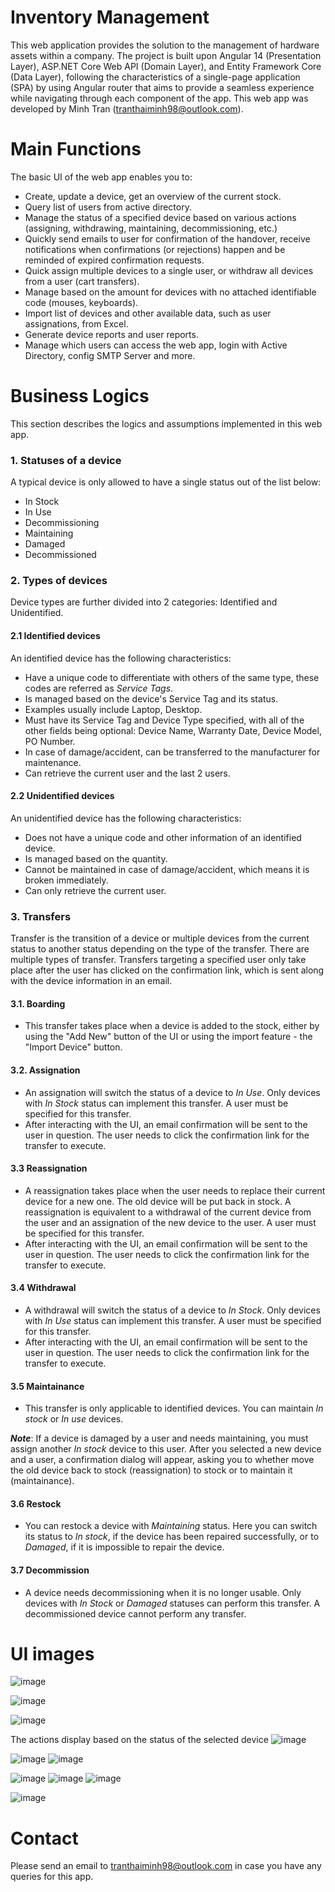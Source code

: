 # Inventory Management

This web application provides the solution to the management of hardware assets within a company. The project is built upon Angular 14 (Presentation Layer), ASP.NET Core Web API (Domain Layer), and Entity Framework Core (Data Layer), following the characteristics of a single-page application (SPA) by using Angular router that aims to provide a seamless experience while navigating through each component of the app. This web app was developed by Minh Tran (tranthaiminh98@outlook.com).

# Main Functions

The basic UI of the web app enables you to:
  * Create, update a device, get an overview of the current stock.
  * Query list of users from active directory.
  * Manage the status of a specified device based on various actions (assigning, withdrawing, maintaining, decommissioning, etc.)
  * Quickly send emails to user for confirmation of the handover, receive notifications when confirmations (or rejections) happen and be reminded of expired confirmation requests.
  * Quick assign multiple devices to a single user, or withdraw all devices from a user (cart transfers).
  * Manage based on the amount for devices with no attached identifiable code (mouses, keyboards).
  * Import list of devices and other available data, such as user assignations, from Excel.
  * Generate device reports and user reports.
  * Manage which users can access the web app, login with Active Directory, config SMTP Server and more.

# Business Logics

This section describes the logics and assumptions implemented in this web app.

### 1. Statuses of a device

A typical device is only allowed to have a single status out of the list below:
 - In Stock
 - In Use
 - Decommissioning
 - Maintaining
 - Damaged
 - Decommissioned

### 2. Types of devices

Device types are further divided into 2 categories: Identified and Unidentified.

#### 2.1 Identified devices

An identified device has the following characteristics:

- Have a unique code to differentiate with others of the same type, these codes are referred as *Service Tags*.
- Is managed based on the device's Service Tag and its status.
- Examples usually include Laptop, Desktop.
- Must have its Service Tag and Device Type specified, with all of the other fields being optional: Device Name, Warranty Date, Device Model, PO Number.
- In case of damage/accident, can be transferred to the manufacturer for maintenance.
- Can retrieve the current user and the last 2 users.

#### 2.2 Unidentified devices
  
An unidentified device has the following characteristics:

- Does not have a unique code and other information of an identified device.
- Is managed based on the quantity.
- Cannot be maintained in case of damage/accident, which means it is broken immediately.
- Can only retrieve the current user.

### 3. Transfers

Transfer is the transition of a device or multiple devices from the current status to another status depending on the type of the transfer. There are multiple types of transfer. Transfers targeting a specified user only take place after the user has clicked on the confirmation link, which is sent along with the device information in an email.

#### 3.1. Boarding

- This transfer takes place when a device is added to the stock, either by using the "Add New" button of the UI or using the import feature - the "Import Device" button.

#### 3.2. Assignation

- An assignation will switch the status of a device to *In Use*. Only devices with *In Stock* status can implement this transfer. A user must be specified for this transfer.
- After interacting with the UI, an email confirmation will be sent to the user in question. The user needs to click the confirmation link for the transfer to execute.

#### 3.3 Reassignation

- A reassignation takes place when the user needs to replace their current device for a new one. The old device will be put back in stock. A reassignation is equivalent to a withdrawal of the current device from the user and an assignation of the new device to the user. A user must be specified for this transfer.
- After interacting with the UI, an email confirmation will be sent to the user in question. The user needs to click the confirmation link for the transfer to execute.

#### 3.4 Withdrawal
- A withdrawal will switch the status of a device to *In Stock*. Only devices with *In Use* status can implement this transfer. A user must be specified for this transfer.
- After interacting with the UI, an email confirmation will be sent to the user in question. The user needs to click the confirmation link for the transfer to execute.

#### 3.5 Maintainance
- This transfer is only applicable to identified devices. You can maintain *In stock* or *In use* devices.

***Note***: If a device is damaged by a user and needs maintaining, you must assign another *In stock* device to this user. After you selected a new device and a user, a confirmation dialog will appear, asking you to whether move the old device back to stock (reassignation) to stock or to maintain it (maintainance).

#### 3.6 Restock
- You can restock a device with *Maintaining* status. Here you can switch its status to *In stock*, if the device has been repaired successfully, or to *Damaged*, if it is impossible to repair the device.

#### 3.7 Decommission
- A device needs decommissioning when it is no longer usable. Only devices with *In Stock* or *Damaged* statuses can perform this transfer. A decommissioned device cannot perform any transfer.

# UI images


![image](https://user-images.githubusercontent.com/101991304/220037997-95dfd9f1-cc73-4c5a-be9e-512f2dfcd592.png)


![image](https://user-images.githubusercontent.com/101991304/220285437-1475e053-9709-4151-8fdb-d68d5f6a7bf9.png)


![image](https://user-images.githubusercontent.com/101991304/220286018-57d87c33-a879-48c3-8287-5deb4e3b56c4.png)

The actions display based on the status of the selected device
![image](https://user-images.githubusercontent.com/101991304/220286107-0f571e88-4369-4f79-b281-ee26f9b13579.png)

![image](https://user-images.githubusercontent.com/101991304/220286178-32bdb2a4-5aa6-44af-a2e5-1df673944ac9.png)
![image](https://user-images.githubusercontent.com/101991304/220286211-95c9a091-9ee1-46e6-adb2-8e5bb36c0d95.png)


![image](https://user-images.githubusercontent.com/101991304/222340914-a1295dc3-cc2b-41ef-8362-82beb3fb7870.png)
![image](https://user-images.githubusercontent.com/101991304/222340705-e9504514-2c9a-487a-b8aa-e39e8d77557c.png)
![image](https://user-images.githubusercontent.com/101991304/222340995-a89938f2-e2d6-4e6a-afe8-7ae6e132be9a.png)


![image](https://user-images.githubusercontent.com/101991304/223093552-73ad5558-b1f6-4e46-aa6b-5759f6660ae5.png)

# Contact

Please send an email to tranthaiminh98@outlook.com in case you have any queries for this app.

  
